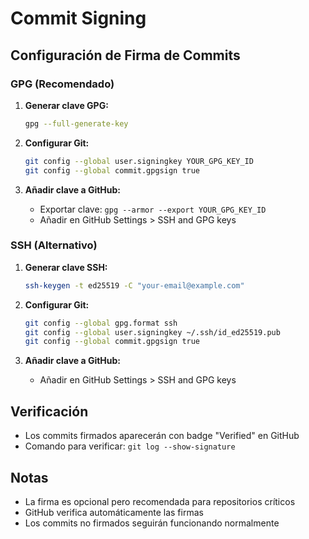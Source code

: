 # Commit Signing

## Configuración de Firma de Commits

### GPG (Recomendado)

1. **Generar clave GPG:**
   ```bash
   gpg --full-generate-key
   ```

2. **Configurar Git:**
   ```bash
   git config --global user.signingkey YOUR_GPG_KEY_ID
   git config --global commit.gpgsign true
   ```

3. **Añadir clave a GitHub:**
   - Exportar clave: `gpg --armor --export YOUR_GPG_KEY_ID`
   - Añadir en GitHub Settings > SSH and GPG keys

### SSH (Alternativo)

1. **Generar clave SSH:**
   ```bash
   ssh-keygen -t ed25519 -C "your-email@example.com"
   ```

2. **Configurar Git:**
   ```bash
   git config --global gpg.format ssh
   git config --global user.signingkey ~/.ssh/id_ed25519.pub
   git config --global commit.gpgsign true
   ```

3. **Añadir clave a GitHub:**
   - Añadir en GitHub Settings > SSH and GPG keys

## Verificación

- Los commits firmados aparecerán con badge "Verified" en GitHub
- Comando para verificar: `git log --show-signature`

## Notas

- La firma es opcional pero recomendada para repositorios críticos
- GitHub verifica automáticamente las firmas
- Los commits no firmados seguirán funcionando normalmente
